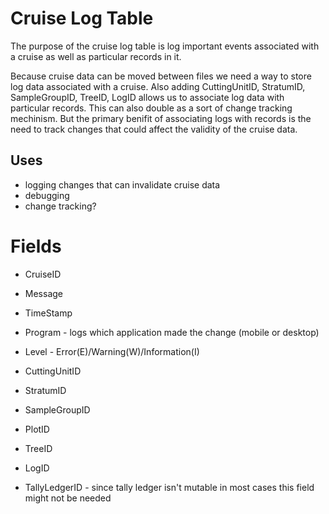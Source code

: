 # Cruise Log Table
The purpose of the cruise log table is log important events associated with a cruise as well as particular records in it.

Because cruise data can be moved between files we need a way to store log data associated with a cruise. 
Also adding CuttingUnitID, StratumID, SampleGroupID, TreeID, LogID allows us to associate log data with particular records.
This can also double as a sort of change tracking mechinism. But the primary benifit of associating logs with records is the 
need to track changes that could affect the validity of the cruise data. 

## Uses
 - logging changes that can invalidate cruise data
 - debugging
 - change tracking?

# Fields

 - CruiseID
 - Message
 - TimeStamp
 - Program - logs which application made the change (mobile or desktop)
 - Level - Error(E)/Warning(W)/Information(I)

 - CuttingUnitID
 - StratumID
 - SampleGroupID
 - PlotID
 - TreeID
 - LogID
 - TallyLedgerID - since tally ledger isn't mutable in most cases this field might not be needed




